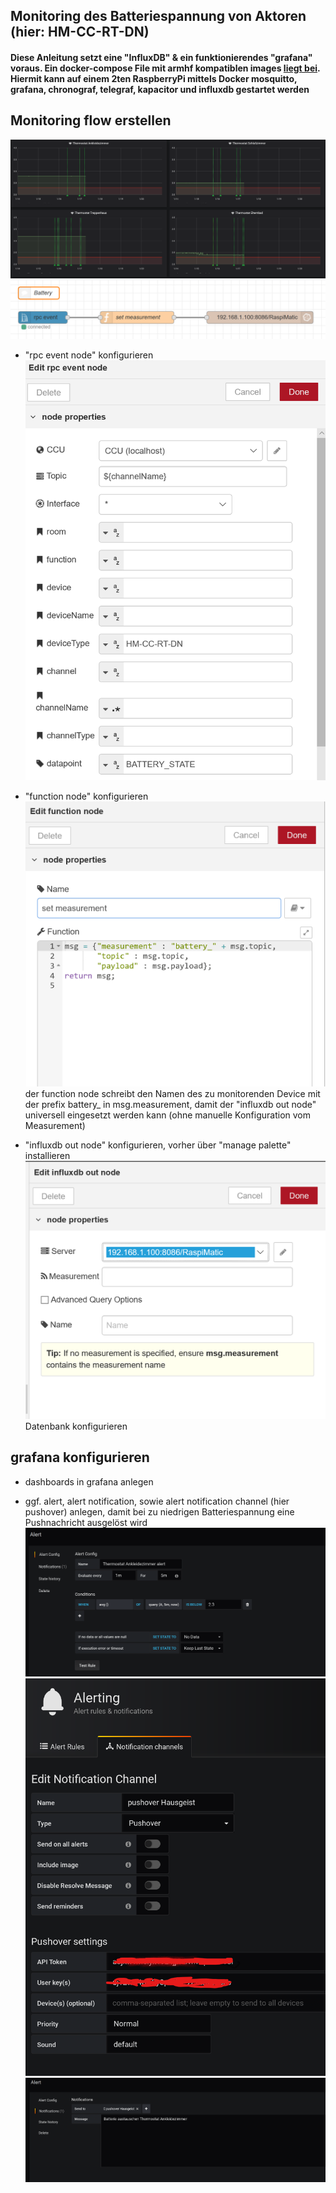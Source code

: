 ## Monitoring des Batteriespannung von Aktoren (hier: HM-CC-RT-DN)
#### Diese Anleitung setzt eine "InfluxDB" & ein funktionierendes "grafana" voraus. Ein docker-compose File mit armhf kompatiblen images [liegt bei](https://github.com/holgerimbery/redmatic_flows/raw/master/battery_monitoring/grafana_stack.yml). Hiermit kann auf einem 2ten RaspberryPi mittels Docker mosquitto, grafana, chronograf, telegraf, kapacitor und influxdb gestartet werden

## Monitoring flow erstellen
![grafana](https://github.com/holgerimbery/redmatic_flows/raw/master/battery_monitoring/pictures/graphana_battery_heating.PNG)
![flow](https://github.com/holgerimbery/redmatic_flows/raw/master/battery_monitoring/pictures/flow_battery_heating.PNG)

* "rpc event node" konfigurieren
![rpc_event_node](https://github.com/holgerimbery/redmatic_flows/raw/master/battery_monitoring/pictures/rpc_event_node_battery_heating.png)

* "function node" konfigurieren
![function_node](https://github.com/holgerimbery/redmatic_flows/raw/master/battery_monitoring/pictures/function_node_battery_heating.png)
der function node schreibt den Namen des zu monitorenden Device mit der prefix battery_ in msg.measurement, damit der "influxdb out node" universell eingesetzt werden kann (ohne manuelle Konfiguration vom Measurement)

* "influxdb out node" konfigurieren, vorher über "manage palette" installieren
![influxdb_out](https://github.com/holgerimbery/redmatic_flows/raw/master/battery_monitoring/pictures/influxdb_out_node_battery_heating.png)
Datenbank konfigurieren

## grafana konfigurieren
* dashboards in grafana anlegen

* ggf. alert, alert notification, sowie alert notification channel (hier pushover) anlegen, damit bei zu niedrigen Batteriespannung eine Pushnachricht ausgelöst wird
![alert](https://github.com/holgerimbery/redmatic_flows/raw/master/battery_monitoring/pictures/graphana_alert_battery_heating.png)
![alert_notification_channel](https://github.com/holgerimbery/redmatic_flows/raw/master/battery_monitoring/pictures/graphana_notification_channel.png)
![alert_nofification](https://github.com/holgerimbery/redmatic_flows/raw/master/battery_monitoring/pictures/graphana_alert_notification_battery_heating.png)
